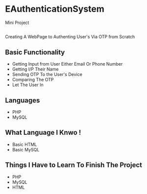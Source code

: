 # EAuthenticationSystem
Mini Project
##
Creating A WebPage to Authenting User's Via OTP from Scratch 
##
## Basic Functionality
* Getting Input from User Either Email Or Phone Number
* Getting I/P Their Name
* Sending OTP To the User's Device 
* Comparing The OTP
* Let The User In

## Languages 

* PHP
* MySQL

## What Language I Knwo !

* Basic HTML
* Basic MySQL

## Things I Have to Learn To Finish The Project

* PHP
* MySQL
* HTML

